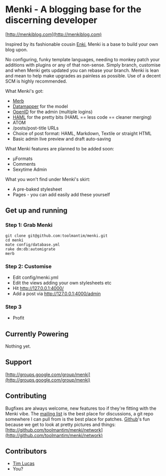 # Menki - A blogging base for the discerning developer

[http://menkiblog.com](http://menkiblog.com)

Inspired by its fashionable cousin [Enki](http://enkiblog.com), Menki is a base to build your own blog upon.

No configuring, funky template languages, needing to monkey patch your
additions with plugins or any of that non-sense. Simply branch, customise and
when Menki gets updated you can rebase your branch. Menki is lean and mean to
help make upgrades as painless as possible. Use of a decent SCM is highly
recommended.

What Menki's got:

* [Merb](http://merbivore.com)
* [Datamapper](http://datamapper.org/) for the model
* [OpenID](http://openid.net/) for the admin (multiple logins)
* [HAML](http://haml.hamptoncatlin.com/) for the pretty bits (HAML == less code == cleaner merging)
* ATOM
* /posts/post-title URLs
* Choice of post format: HAML, Markdown, Textile or straight HTML
* Basic admin live preview and draft auto-saving

What Menki features are planned to be added soon:

* μFormats
* Comments
* Sexytime Admin

What you won't find under Menki's skirt:

* A pre-baked stylesheet
* Pages - you can add easily add these yourself


## Get up and running

### Step 1: Grab Menki

    git clone git@github.com:toolmantim/menki.git
    cd menki
    mate config/database.yml
    rake dm:db:automigrate
    merb

### Step 2: Customise

* Edit config/menki.yml
* Edit the views adding your own stylesheets etc
* Hit http://127.0.0.1:4000/
* Add a post via http://127.0.0.1:4000/admin

### Step 3

* Profit


## Currently Powering

Nothing yet.


## Support

[http://groups.google.com/group/menki](http://groups.google.com/group/menki)


## Contributing

Bugfixes are always welcome, new features too if they're fitting with the
Menki vibe. The [mailing list](http://groups.google.com/group/menki) is the best place for discussions, a git repo
somewhere I can pull from is the best place for patches. [Github](http://github.com/toolmantim/menki/)'s fun because
we get to look at pretty pictures and things:
[http://github.com/toolmantim/menki/network](http://github.com/toolmantim/menki/network)


## Contributors

* [Tim Lucas](http://toolmantim.com)
* You?